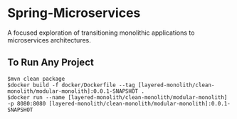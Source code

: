 # Spring-Microservices
A focused exploration of transitioning monolithic applications to microservices architectures.

## To Run Any Project
```
$mvn clean package
$docker build -f docker/Dockerfile --tag [layered-monolith/clean-monolith/modular-monolith]:0.0.1-SNAPSHOT .
$docker run --name [layered-monolith/clean-monolith/modular-monolith] -p 8080:8080 [layered-monolith/clean-monolith/modular-monolith]:0.0.1-SNAPSHOT
```
